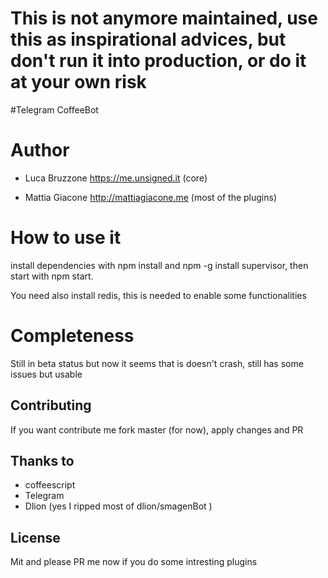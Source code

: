 # This is not anymore maintained, use this as inspirational advices, but don't run it into production, or do it at your own risk

#Telegram CoffeeBot

Author
======

-	Luca Bruzzone https://me.unsigned.it (core)

-	Mattia Giacone http://mattiagiacone.me (most of the plugins)

How to use it
=============

install dependencies with npm install and npm -g install supervisor, then start with npm start.

You need also install redis, this is needed to enable some functionalities

Completeness
============

Still in beta status but now it seems that is doesn't crash, still has some issues but usable

Contributing
------------

If you want contribute me fork master (for now), apply changes and PR

Thanks to
---------

-	coffeescript
-	Telegram
-	Dlion (yes I ripped most of dlion/smagenBot )

License
-------

Mit and please PR me now if you do some intresting plugins
